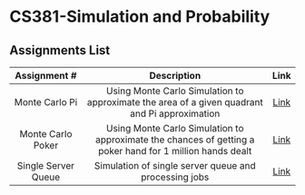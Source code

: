 # CS381-Simulation and Probability

## Assignments List

| Assignment # | Description | Link | 
|:------------:|:-----------:|:----:|
|Monte Carlo Pi|Using Monte Carlo Simulation to approximate the area of a given quadrant and Pi approximation|[Link](./MonteCarloPi/)|
|Monte Carlo Poker|Using Monte Carlo Simulation to approximate the chances of getting a poker hand for 1 million hands dealt|[Link](./MonteCarloSimPoker/)|
|Single Server Queue|Simulation of single server queue and processing jobs|[Link](./SingleServerQueue/)|